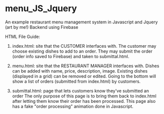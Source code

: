 # menu_JS_Jquery
An example restaurant menu management system in Javascript and Jquery (art by me!)
Backend using Firebase

HTML File Guide:

1) index.html: site that the CUSTOMER interfaces with. 
  The customer may choose existing dishes to add to an order.
  They may submit the order (order info saved to Firebase) and taken to submittal.html.
  
2) menu.html: site that the RESTAURANT MANAGER interfaces with.
  Dishes can be added with name, price, description, image.
  Existing dishes (displayed in a grid) can be removed or edited.
  Going to the bottom will show a list of orders (submitted from index.html) by customers.
  
3) submittal.html: page that lets customers know they've submitted an order
  The only purpose of this page is to bring them back to index.html after letting them know their order has been processed.
  This page also has a fake "order processing" animation done in Javascript.
